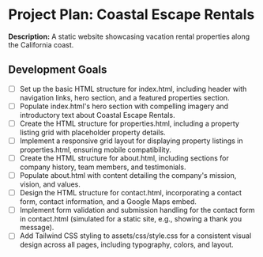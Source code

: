 # Project Plan: Coastal Escape Rentals

**Description:** A static website showcasing vacation rental properties along the California coast.

## Development Goals

- [ ] Set up the basic HTML structure for index.html, including header with navigation links, hero section, and a featured properties section.
- [ ] Populate index.html's hero section with compelling imagery and introductory text about Coastal Escape Rentals.
- [ ] Create the HTML structure for properties.html, including a property listing grid with placeholder property details.
- [ ] Implement a responsive grid layout for displaying property listings in properties.html, ensuring mobile compatibility.
- [ ] Create the HTML structure for about.html, including sections for company history, team members, and testimonials.
- [ ] Populate about.html with content detailing the company's mission, vision, and values.
- [ ] Design the HTML structure for contact.html, incorporating a contact form, contact information, and a Google Maps embed.
- [ ] Implement form validation and submission handling for the contact form in contact.html (simulated for a static site, e.g., showing a thank you message).
- [ ] Add Tailwind CSS styling to assets/css/style.css for a consistent visual design across all pages, including typography, colors, and layout.
